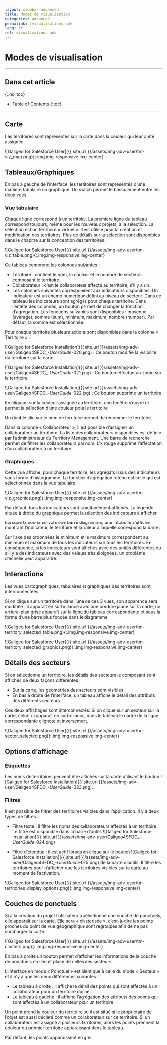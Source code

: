 ```yaml
---
layout: sidebar-advanced
title: Modes de visualisation
categories: advanced
permalink: /visualisations-adv
lang: fr
ref: visualisations-adv
---
```


# Modes de visualisation

---

## Dans cet article
{:.no_toc}

* Table of Contents
{:toc}

---

## Carte

Les territoires sont représentés sur la carte dans la couleur qui leur a été assignée.

![Galigeo for Salesforce User]({{ site.url }}/assets/img-adv-user/tm-viz_map.png){:.img.img-responsive.img-center}

## Tableaux/Graphiques

En bas à gauche de l’interface, les territoires sont représentés d’une manière tabulaire ou graphique. Un switch permet le basculement entre les deux vues.

### Vue tabulaire

Chaque ligne correspond à un territoire. La première ligne du tableau correspond toujours, même pour les nouveaux projets, à la sélection. La sélection est un territoire « virtuel ». Il est utilisé pour la création et modification des territoires. Plus de détails sur la sélection sont disponibles dans le chapitre sur la conception des territoires.

![Galigeo for Salesforce User]({{ site.url }}/assets/img-adv-user/tm-viz_table.png){:.img.img-responsive.img-center}

Ce tableau comprend les colonnes suivantes :

- Territoire : contient le nom, la couleur et le nombre de secteurs composant le territoire.
- Collaborateur : c’est le collaborateur affecté au territoire, s’il y a un. 
- Les colonnes suivantes correspondent aux indicateurs disponibles. Un indicateur est un champ numérique défini au niveau de secteur. Dans ce tableau les indicateurs sont agrégés pour chaque territoire. Dans l’entête des colonnes, un bouton permet de changer la fonction d’agrégation. Les fonctions suivantes sont disponibles : moyenne (average), somme (sum), minimum, maximum, nombre (number). Par défaut, la somme est sélectionnée.

Pour chaque territoire plusieurs actions sont disponibles dans la colonne « Territoire » :

![Galigeo for Salesforce Installation]({{ site.url }}/assets/img-adv-user/Galigeo4SFDC_-_UserGuide_-020.png) : Ce bouton modifie la visibilité du territoire sur la carte

![Galigeo for Salesforce Installation]({{ site.url }}/assets/img-adv-user/Galigeo4SFDC_-_UserGuide_-021.png) : Ce bouton effectue un zoom sur le territoire

![Galigeo for Salesforce Installation]({{ site.url }}/assets/img-adv-user/Galigeo4SFDC_-_UserGuide_-022.jpg) : Ce bouton supprime un territoire

En cliquant sur la couleur assignée au territoire, une fenêtre s’ouvre et permet la sélection d’une couleur pour le territoire

Un double clic sur le nom de territoire permet de renommer le territoire.

Dans la colonne « Collaborateur », il est possible d’assigner un collaborateur au territoire. La liste des collaborateurs disponibles est définie par l’administrateur du Territory Management. Une barre de recherche permet de filtrer les collaborateurs par nom. L’x rouge supprime l’affectation d’un collaborateur à un territoire.

### Graphiques

Cette vue affiche, pour chaque territoire, les agrégats issus des indicateurs sous forme d’histogramme. La fonction d’agrégation retenu est celle qui est sélectionnée dans la vue tabulaire.

![Galigeo for Salesforce User]({{ site.url }}/assets/img-adv-user/tm-viz_graphics.png){:.img.img-responsive.img-center}

Par défaut, tous les indicateurs sont simultanément affichés. La légende située à droite du graphique permet la sélection des indicateurs à afficher.

Lorsque la souris survole une barre diagramme, une infobulle s’affiche montrant l’indicateur, le territoire et la valeur à laquelle correspond la barre.

Sur l’axe des ordonnées le minimum et le maximum correspondent au minimum et maximum de tous les indicateurs sur tous les territoires. En conséquence, si les indicateurs sont affichés avec des unités différentes ou s’il y a des indicateurs avec des valeurs très éloignées, un problème d’échelle peut apparaître.

## Interactions

Les vues cartographiques, tabulaires et graphiques des territoires sont interconnectées. 

Si on clique sur un territoire dans l’une de ces 3 vues, son apparence sera modifiée : il apparaît en surbrillance avec une bordure jaune sur la carte, un arrière-plan grisé apparaît sur la ligne du tableau correspondante et sous la forme d’une barre plus foncée dans le diagramme.

![Galigeo for Salesforce User]({{ site.url }}/assets/img-adv-user/tm-territory_selected_table.png){:.img.img-responsive.img-center}

![Galigeo for Salesforce User]({{ site.url }}/assets/img-adv-user/tm-territory_selected_graphics.png){:.img.img-responsive.img-center}

## Détails des secteurs

Si on sélectionne un territoire, les détails des secteurs le composant sont affichés de deux façons différentes :

- Sur la carte, les géométries des secteurs sont visibles
- En bas à droite de l’interface, un tableau affiche le détail des attributs des différents secteurs.

Ces deux affichages sont interconnectés. Si on clique sur un secteur sur la carte, celui- ci apparaît en surbrillance, dans le tableau le cadre de la ligne correspondante clignote et inversement.

![Galigeo for Salesforce User]({{ site.url }}/assets/img-adv-user/tm-sector_selected.png){:.img.img-responsive.img-center}

## Options d’affichage

### Étiquettes

Les noms de territoires peuvent être affichés sur la carte utilisant le bouton ![Galigeo for Salesforce Installation]({{ site.url }}/assets/img-adv-user/Galigeo4SFDC_-_UserGuide_-023.png).

### Filtres

Il est possible de filtrer des territoires visibles dans l’application. Il y a deux types de filtres :

- Filtre texte : il filtre les noms des collaborateurs affectés à un territoire. Le filtre est disponible dans la barre d’outils ![Galigeo for Salesforce Installation]({{ site.url }}/assets/img-adv-user/Galigeo4SFDC_-_UserGuide_-024.png)

- Filtre d’étendue : il est actif lorsqu’on clique sur le bouton ![Galigeo for Salesforce Installation]({{ site.url }}/assets/img-adv-user/Galigeo4SFDC_-_UserGuide_-025.png) de la barre d’outils. Il filtre les territoires pour n’afficher que les territoires visibles sur la carte au moment de l’activation.

![Galigeo for Salesforce User]({{ site.url }}/assets/img-adv-user/tm-territories_display_options.png){:.img.img-responsive.img-center}

## Couches de ponctuels

Si à la création du projet l’utilisateur a sélectionné une couche de ponctuels, elle apparaît sur la carte. Elle sera « clusterisée », c’est-à-dire les points proches du point de vue géographique sont regroupés afin de ne pas surcharger la carte.

![Galigeo for Salesforce User]({{ site.url }}/assets/img-adv-user/tm-clusters.png){:.img.img-responsive.img-center}

En bas à droite un bouton permet d’afficher les informations de la couche de ponctuels en lieu et place de celles des secteurs.

L’interface en mode « Ponctuel » est identique à celle du mode « Secteur » et il n’y a que les deux différences suivantes :

- Le tableau à droite : il affiche le détail des points qui sont affectés à un collaborateur pour un territoire donné
- Le tableau à gauche : il affiche l’agrégation des attributs des points qui sont affectés à un collaborateur pour un territoire

Un point prend la couleur du territoire où il est situé si le propriétaire de l’objet est aussi déclaré comme un collaborateur sur ce territoire. Si un collaborateur est assigné à plusieurs territoires, alors les points prennent la couleur du premier territoire apparaissant dans le tableau.

Par défaut, les points apparaissent en gris.